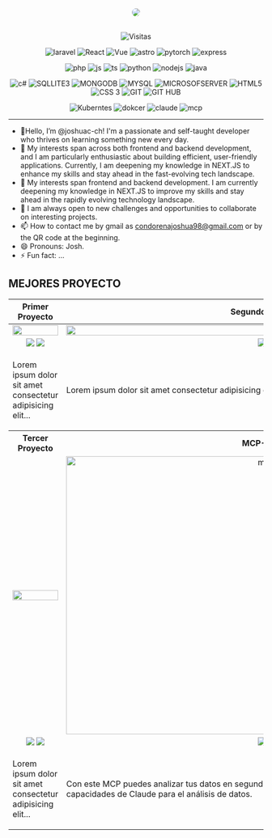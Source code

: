 <div align="center">
    <img src="https://github.com/user-attachments/assets/c33975c1-b8b3-4518-ab25-78634c52b50c"  style="border-radius: 15px;">
    
    
  <!--  <img src="https://github.com/user-attachments/assets/f66c0014-2fb8-4194-b851-d2d96d5d4936"  style="border-radius: 15px;" SECUNDARIO>-->
  <!-- <img src="https://github.com/joshuac-ch/joshuac-ch/assets/132742651/f7a4abdc-a628-4cc7-ba28-53faaec4046a"  style="border-radius: 15px;" PRINCIAPL>-->
</div>

<!--
|JavaScript|   BUSCARJava   |  Python  |    C#    |    R     |   PHP    | LARAVEL  |   .NET   |  Unity  |  
|----------|----------|----------|----------|----------|----------|----------|----------|---------|










| MONGODB  |  Mysql   |SQLSERVER | BUSTCAR  COBOL  |    HTML  |    CSS   | SQLITE3|BUSCAR   STARUML | BOOSTRAP|
|     VISUAL STUDIO   | VISUAL STUDIO CODE  |    GIT   |   GITHUB |
-->
<div align="center">    

<br>
<!--![UNITY](https://img.shields.io/badge/-Unity-%23512BD4?logo=unity&logoColor=%23FFFFFF&logoSize=20&labelColor=black&color=white) -->

![Visitas](https://komarev.com/ghpvc/?username=joshuac-ch&label=View%20Profile&color=5c3eab&style=flat-square)

![laravel](https://img.shields.io/badge/Laravel-%23FF2D20?style=for-the-badge&logo=laravel&logoColor=%23FF2D20&labelColor=white&color=%23FF2D20)
![React](https://img.shields.io/badge/React-white?style=for-the-badge&logo=react&logoColor=%2361DAFB)
![Vue](https://img.shields.io/badge/Vue.js-white?style=for-the-badge&logo=vuedotjs&logoColor=%234FC08D)
![astro](https://img.shields.io/badge/Astro-white?style=for-the-badge&logo=astro&logoColor=%235C2EDE&labelColor=black&color=black)
![pytorch](https://img.shields.io/badge/PyTorcht-%23EE4C2C?style=for-the-badge&logo=pytorch&color=white)
![express](https://img.shields.io/badge/Express%20JS-%23000000?style=for-the-badge&logo=express)

![php](https://img.shields.io/badge/PHP-white?style=for-the-badge&logo=php&labelColor=white)
![js](https://img.shields.io/badge/javascript-black?style=for-the-badge&logo=javascript&logoColor=%23F7DF1E)
![ts](https://img.shields.io/badge/TypeScript-%233178C6?style=for-the-badge&logo=typescript&color=white)
![python](https://img.shields.io/badge/Python-white?style=for-the-badge&logo=python&logoColor=%233776AB)
![nodejs](https://img.shields.io/badge/node%20js-white?style=for-the-badge&logo=nodedotjs&labelColor=white&color=%235FA04E)
![java](https://img.shields.io/badge/java-white?style=for-the-badge&logo=coffeescript&logoColor=ED8B00)

![c#](https://img.shields.io/badge/-C%20sharp%20-%23512BD4?logo=csharp&logoColor=%23512BD4&logoSize=20&labelColor=white&color=%23512BD4)
![SQLLITE3](https://img.shields.io/badge/-SQLite3-%23512BD4?logo=sqlite&logoColor=%23003B57&logoSize=20&labelColor=white&color=%23003B57)
![MONGODB](https://img.shields.io/badge/-MongoDB-%23512BD4?logo=mongodb&logoColor=%2347A248&logoSize=20&labelColor=white&color=%2347A248)
![MYSQL](https://img.shields.io/badge/-MySQL-%23512BD4?logo=mysql&logoColor=%234479A1&logoSize=20&labelColor=white&color=%234479A1)
![MICROSOFSERVER](https://img.shields.io/badge/-Microsoft%20SQL%20Server-%23512BD4?logo=microsoftsqlserver&logoColor=%23CC2927&logoSize=20&labelColor=white&color=%23CC2927)
![HTML5](https://img.shields.io/badge/-HTML%205-%23512BD4?logo=html5&logoColor=%23E34F26&logoSize=20&labelColor=white&color=%23E34F26)
![CSS 3](https://img.shields.io/badge/-CSS-%23512BD4?logo=css3&logoColor=%231572B6&logoSize=20&labelColor=white&color=%231572B6)
![GIT](https://img.shields.io/badge/-Git-%23512BD4?logo=git&logoColor=%23F05032&logoSize=20&labelColor=white&color=%23F05032)
![GIT HUB](https://img.shields.io/badge/-GitHub-%23512BD4?logo=github&logoColor=%23181717&logoSize=20&labelColor=white&color=%23181717)

![Kuberntes](https://img.shields.io/badge/Kubernetes-326CE5?style=for-the-badge&logo=Kubernetes&logoColor=white)
![dokcer](https://img.shields.io/badge/docker-257bd6?style=for-the-badge&logo=docker&logoColor=white)
![claude](https://img.shields.io/badge/Claude-%23D97757?style=for-the-badge&logo=claude&logoColor=white)
![mcp](https://img.shields.io/badge/Model%20Context%20Protocol-white?style=for-the-badge&logo=modelcontextprotocol&logoColor=black)

</div>

---------------------------------------

- 👋Hello, I’m @joshuac-ch! I'm a passionate and self-taught developer who thrives on learning something new every day.
- 👀 My interests span across both frontend and backend development, and I am particularly enthusiastic about building efficient, user-friendly applications. Currently, I am deepening my knowledge in NEXT.JS to enhance my skills and stay ahead in the fast-evolving tech landscape.
- 🌱 My interests span frontend and backend development. I am currently deepening my knowledge in NEXT.JS to improve my skills and stay ahead in the rapidly evolving technology landscape.
- 💞️ I am always open to new challenges and opportunities to collaborate on interesting projects.
- 📫 How to contact me by gmail as condorenajoshua98@gmail.com or by the QR code at the beginning.
- 😄 Pronouns: Josh.
- ⚡ Fun fact: ...


MEJORES PROYECTO
----------------


<table width="100%">
  <thead>
    <tr>
      <th width="50%">Primer Proyecto</th>
      <th width="50%">Segundo Proyecto</th>
    </tr>
  </thead>
  <tbody>
    <!-- Fila de imágenes -->
    <tr>
      <td align="center"><img src="https://i.pinimg.com/564x/df/b9/ea/dfb9eaee5de43642134e5a37644ba438.jpg" width="100%" ></td>
      <td align="center"><img src="https://i.pinimg.com/564x/df/b9/ea/dfb9eaee5de43642134e5a37644ba438.jpg" width="100%"></td>
    </tr>
    <!-- Fila de botones -->
    <tr align="center">
      <td>
        <img src="https://img.shields.io/badge/-Codigo%20-%23512BD4?logo=github&logoColor=181717&labelColor=white&color=181717">
        <img src="https://img.shields.io/badge/-Muestra%20-%23512BD4?logo=github&logoColor=181717&labelColor=white&color=181717">
      </td>
      <td>
        <img src="https://img.shields.io/badge/-Codigo%20-%23512BD4?logo=github&logoColor=181717&labelColor=white&color=181717">
        <img src="https://img.shields.io/badge/-Muestra%20-%23512BD4?logo=github&logoColor=181717&labelColor=white&color=181717">
      </td>
    </tr>
    <!-- Fila de descripciones -->
    <tr>
      <td><p>Lorem ipsum dolor sit amet consectetur adipisicing elit...</p></td>
      <td><p>Lorem ipsum dolor sit amet consectetur adipisicing elit...</p></td>
    </tr>
    <!-- Segunda fila -->
    <tr>
      <th>Tercer Proyecto</th>
      <th>MCP-EXCEL</th>
    </tr>
    <!-- Fila de imágenes -->
    <tr>
      <td align="center"><img src="https://i.pinimg.com/564x/df/b9/ea/dfb9eaee5de43642134e5a37644ba438.jpg" width="100%"></td>
      <td align="center"><img width="793" height="550" alt="mcpgit" src="https://github.com/user-attachments/assets/7e037acd-2241-4e7d-a95a-c23a7e208395" /></td>
    </tr>
    <!-- Fila de botones -->
    <tr align="center">
      <td>
        <img src="https://img.shields.io/badge/-Codigo%20-%23512BD4?logo=github&logoColor=181717&labelColor=white&color=181717">
        <img src="https://img.shields.io/badge/-Muestra%20-%23512BD4?logo=github&logoColor=181717&labelColor=white&color=181717">
      </td>
      <td>
        <img src="https://img.shields.io/badge/-Codigo%20-%23512BD4?logo=github&logoColor=181717&labelColor=white&color=181717">
        <img src="https://img.shields.io/badge/-Muestra%20-%23512BD4?logo=github&logoColor=181717&labelColor=white&color=181717">
      </td>
    </tr>
    <!-- Fila de descripciones -->
    <tr>
      <td><p>Lorem ipsum dolor sit amet consectetur adipisicing elit...</p></td>
      <td><p>Con este MCP puedes analizar tus datos en segundos usando solo lenguaje natural,
          ampliando las capacidades de Claude para el análisis de datos.</p></td>
    </tr>
  </tbody>
</table>


<!---
joshuac-ch/joshuac-ch is a ✨ special ✨ repository because its `README.md` (this file) appears on your GitHub profile.
You can click the Preview link to take a look at your changes.
--->

